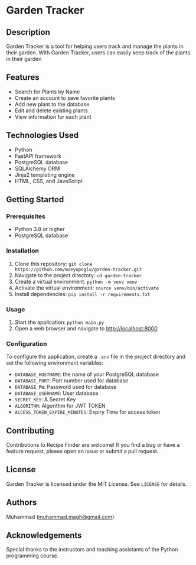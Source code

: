 <!DOCTYPE html>
<html>
<body>
	<h1>Garden Tracker</h1>
	<h2>Description</h2>
	<p>Garden Tracker is a tool for helping users track and manage the plants in their garden. With Garden Tracker, users can easily keep track of the plants in their garden</p>
	<h2>Features</h2>
	<ul>
		<li>Search for Plants by Name</li>
		<li>Create an account to save favorite plants</li>
		<li>Add new plant to the database</li>
		<li>Edit and delete existing plants</li>
		<li>View information for each plant</li>
	</ul>
	<h2>Technologies Used</h2>
	<ul>
		<li>Python</li>
		<li>FastAPI framework</li>
		<li>PostgreSQL database</li>
		<li>SQLAlchemy ORM</li>
		<li>Jinja2 templating engine</li>
		<li>HTML, CSS, and JavaScript</li>
	</ul>
	<h2>Getting Started</h2>
	<h3>Prerequisites</h3>
	<ul>
		<li>Python 3.8 or higher</li>
		<li>PostgreSQL database</li>
	</ul>
	<h3>Installation</h3>
	<ol>
		<li>Clone this repository: <code>git clone https://github.com/moeyupoglu/garden-tracker.git</code></li>
		<li>Navigate to the project directory: <code>cd garden-tracker</code></li>
		<li>Create a virtual environment: <code>python -m venv venv</code></li>
		<li>Activate the virtual environment: <code>source venv/bin/activate</code></li>
		<li>Install dependencies: <code>pip install -r requirements.txt</code></li>
	</ol>
	<h3>Usage</h3>
	<ol>
		<li>Start the application: <code>python main.py</code></li>
		<li>Open a web browser and navigate to <a href="http://localhost:8000">http://localhost:8000</a></li>
	</ol>
	<h3>Configuration</h3>
	<p>To configure the application, create a <code>.env</code> file in the project directory and set the following environment variables:</p>
	<ul>
		<li><code>DATABASE_HOSTNAME</code>: the name of your PostgreSQL database</li>
		<li><code>DATABASE_PORT</code>: Port number used for database</li>
		<li><code>DATABASE_PW</code>: Password used for database</li>
		<li><code>DATABASE_USERNAME</code>: User database </li>
        <li><code>SECRET_KEY</code>: A Secret Key </li>
        <li><code>ALGORITHM</code>: Algorithm for JWT TOKEN </li>
        <li><code>ACCESS_TOKEN_EXPIRE_MINUTES</code>: Expiry Time for access token </li>
	</ul>
	<h2>Contributing</h2>
	<p>Contributions to Recipe Finder are welcome! If you find a bug or have a feature request, please open an issue or submit a pull request.</p>
	<h2>License</h2>
	<p>Garden Tracker is licensed under the MIT License. See <code>LICENSE</code> for details.</p>
	<h2>Authors</h2>
	<p>Muhammad (<a href="mailto:muhammad.magh@gmail.com">muhammad.magh@gmail.com</a>)</p>
	<h2>Acknowledgements</h2>
	<p>Special thanks to the instructors and teaching assistants of the Python programming course.</p>
</body>
</html>